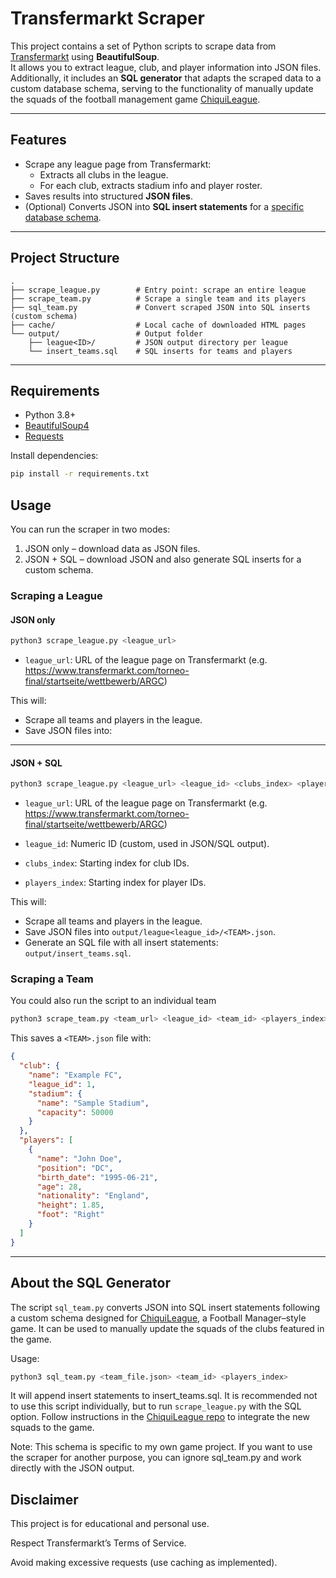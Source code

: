 # Transfermarkt Scraper

This project contains a set of Python scripts to scrape data from [Transfermarkt](https://www.transfermarkt.com/) using **BeautifulSoup**.  
It allows you to extract league, club, and player information into JSON files.  
Additionally, it includes an **SQL generator** that adapts the scraped data to a custom database schema, serving to the functionality of manually update the squads of the football management game [ChiquiLeague](https://github.com/FranVesnaver/chiquileague).

---

## Features
- Scrape any league page from Transfermarkt:
  - Extracts all clubs in the league.
  - For each club, extracts stadium info and player roster.
- Saves results into structured **JSON files**.
- (Optional) Converts JSON into **SQL insert statements** for a [specific database schema](#sql-generator-optional).

---

## Project Structure
```
.
├── scrape_league.py        # Entry point: scrape an entire league
├── scrape_team.py          # Scrape a single team and its players
├── sql_team.py             # Convert scraped JSON into SQL inserts (custom schema)
├── cache/                  # Local cache of downloaded HTML pages
└── output/                 # Output folder
    ├── league<ID>/         # JSON output directory per league
    └── insert_teams.sql    # SQL inserts for teams and players
```

---

## Requirements
- Python 3.8+
- [BeautifulSoup4](https://www.crummy.com/software/BeautifulSoup/)
- [Requests](https://pypi.org/project/requests/)

Install dependencies:
```bash
pip install -r requirements.txt
```

## Usage
You can run the scraper in two modes:
1. JSON only – download data as JSON files.
2. JSON + SQL – download JSON and also generate SQL inserts for a custom schema.

### Scraping a League
#### JSON only
```bash
python3 scrape_league.py <league_url>
```
- `league_url`: URL of the league page on Transfermarkt (e.g. https://www.transfermarkt.com/torneo-final/startseite/wettbewerb/ARGC)

This will:
- Scrape all teams and players in the league.
- Save JSON files into:

---
#### JSON + SQL
```bash
python3 scrape_league.py <league_url> <league_id> <clubs_index> <players_index>
```
- `league_url`: URL of the league page on Transfermarkt (e.g. https://www.transfermarkt.com/torneo-final/startseite/wettbewerb/ARGC)

- `league_id`: Numeric ID (custom, used in JSON/SQL output).

- `clubs_index`: Starting index for club IDs.

- `players_index`: Starting index for player IDs.

This will:
- Scrape all teams and players in the league.
- Save JSON files into `output/league<league_id>/<TEAM>.json`.
- Generate an SQL file with all insert statements: `output/insert_teams.sql`.

### Scraping a Team
You could also run the script to an individual team
```bash
python3 scrape_team.py <team_url> <league_id> <team_id> <players_index>
```
This saves a `<TEAM>.json` file with:

```json
{
  "club": {
    "name": "Example FC",
    "league_id": 1,
    "stadium": {
      "name": "Sample Stadium",
      "capacity": 50000
    }
  },
  "players": [
    {
      "name": "John Doe",
      "position": "DC",
      "birth_date": "1995-06-21",
      "age": 28,
      "nationality": "England",
      "height": 1.85,
      "foot": "Right"
    }
  ]
}
```
---
## About the SQL Generator
The script `sql_team.py` converts JSON into SQL insert statements following a custom schema designed for [ChiquiLeague](https://github.com/FranVesnaver/chiquileague), a Football Manager–style game. It can be used to manually update the squads of the clubs featured in the game. 

Usage:

```bash
python3 sql_team.py <team_file.json> <team_id> <players_index>
```
It will append insert statements to insert_teams.sql. It is recommended not to use this script individually, but to run `scrape_league.py` with the SQL option.
Follow instructions in the [ChiquiLeague repo](https://github.com/FranVesnaver/chiquileague) to integrate the new squads to the game. 

Note: This schema is specific to my own game project.
If you want to use the scraper for another purpose, you can ignore sql_team.py and work directly with the JSON output.

## Disclaimer
This project is for educational and personal use.

Respect Transfermarkt’s Terms of Service.

Avoid making excessive requests (use caching as implemented).

